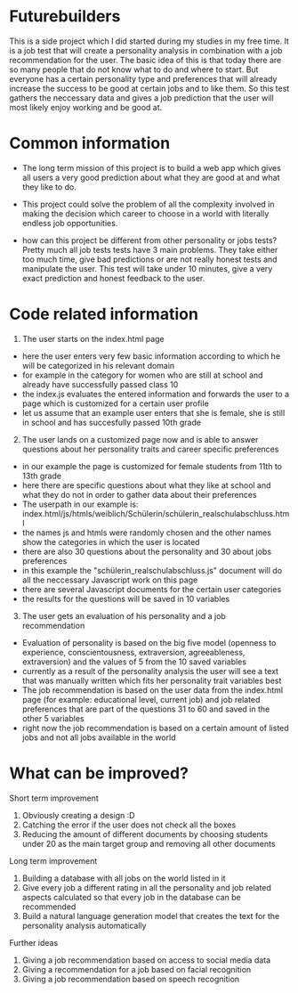 # Futurebuilders
This is a side project which I did started during my studies in my free time. 
It is a job test that will create a personality analysis in combination with a job recommendation for the user. 
The basic idea of this is that today there are so many people that do not know what to do and where to start.
But everyone has a certain personality type and preferences that will already increase the success to be good at certain jobs and to like them. 
So this test gathers the neccessary data and gives a job prediction that the user will most likely enjoy working and be good at.


# Common information

- The long term mission of this project is
to build a web app which gives all users a very good prediction about what they are good at and what they like to do. 

- This project could solve the problem of all the complexity involved in making the decision which career to choose in a world with literally endless job opportunities. 

- how can this project be different from other personality or jobs tests? 
Pretty much all job tests tests have 3 main problems.
They take either too much time, give bad predictions or are not really honest tests and manipulate the user. 
This test will take under 10 minutes, give a very exact prediction and honest feedback to the user. 

# Code related information

1. The user starts on the index.html page
- here the user enters very few basic information according to which he will be categorized in his relevant domain 
- for example in the category for women who are still at school and already have successfully passed class 10 
- the index.js evaluates the entered information and forwards the user to a page which is customized for a certain user profile
- let us assume that an example user enters that she is female, she is still in school and has succesfully passed 10th grade

2. The user lands on a customized page now and is able to answer questions about her personality traits and career specific preferences
- in our example the page is customized for female students from 11th to 13th grade
- here there are specific questions about what they like at school and what they do not in order to gather data about their preferences
- The userpath in our example is: index.html/js/htmls/weiblich/Schülerin/schülerin_realschulabschluss.html
- the names js and htmls were randomly chosen and the other names show the categories in which the user is located
- there are also 30 questions about the personality and 30 about jobs preferences
- in this example the "schülerin_realschulabschluss.js" document will do all the neccessary Javascript work on this page
- there are several Javascript documents for the certain user categories 
- the results for the questions will be saved in 10 variables

3. The user gets an evaluation of his personality and a job recommendation
- Evaluation of personality is based on the big five model (openness to experience, conscientousness, extraversion, agreeableness, extraversion) and 
the values of 5 from the 10 saved variables
- currently as a result of the personality analysis the user will see a text that was manually written which fits her personality trait variables best
- The job recommendation is based on the user data from the index.html page (for example: educational level, current job) and
job related preferences that are part of the questions 31 to 60 and saved in the other 5 variables
- right now the job recommendation is based on a certain amount of listed jobs and not all jobs available in the world 

# What can be improved? 

Short term improvement 
1. Obviously creating a design :D 
2. Catching the error if the user does not check all the boxes
3. Reducing the amount of different documents by choosing students under 20 as the main target group and removing all other documents

Long term improvement
1. Building a database with all jobs on the world listed in it
2. Give every job a different rating in all the personality and job related aspects calculated so that every job in the database can be recommended
3. Build a natural language generation model that creates the text for the personality analysis automatically 

Further ideas 
1. Giving a job recommendation based on access to social media data
2. Giving a recommendation for a job based on facial recognition
3. Giving a job recommendation based on speech recognition


